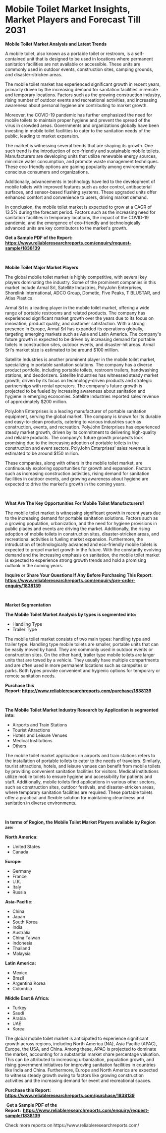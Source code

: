 <p><h1>Mobile Toilet Market Insights, Market Players and Forecast Till 2031</h1></p><p><strong>Mobile Toilet Market Analysis and Latest Trends</strong></p>
<p><p>A mobile toilet, also known as a portable toilet or restroom, is a self-contained unit that is designed to be used in locations where permanent sanitation facilities are not available or accessible. These units are commonly used in outdoor events, construction sites, camping grounds, and disaster-stricken areas.</p><p>The mobile toilet market has experienced significant growth in recent years, primarily driven by the increasing demand for sanitation facilities in remote and temporary locations. Factors such as the growing construction industry, rising number of outdoor events and recreational activities, and increasing awareness about personal hygiene are contributing to market growth.</p><p>Moreover, the COVID-19 pandemic has further emphasized the need for mobile toilets to maintain proper hygiene and prevent the spread of the virus in crowded areas. Governments and organizations globally have been investing in mobile toilet facilities to cater to the sanitation needs of the public, leading to market expansion.</p><p>The market is witnessing several trends that are shaping its growth. One such trend is the introduction of eco-friendly and sustainable mobile toilets. Manufacturers are developing units that utilize renewable energy sources, minimize water consumption, and promote waste management techniques. These eco-friendly options are gaining popularity among environmentally conscious consumers and organizations.</p><p>Additionally, advancements in technology have led to the development of mobile toilets with improved features such as odor control, antibacterial surfaces, and sensor-based flushing systems. These upgraded units offer enhanced comfort and convenience to users, driving market demand.</p><p>In conclusion, the mobile toilet market is expected to grow at a CAGR of 13.5% during the forecast period. Factors such as the increasing need for sanitation facilities in temporary locations, the impact of the COVID-19 pandemic, and the emergence of eco-friendly and technologically advanced units are key contributors to the market's growth.</p></p>
<p><strong>Get a Sample PDF of the Report:&nbsp; <a href="https://www.reliableresearchreports.com/enquiry/request-sample/1838139">https://www.reliableresearchreports.com/enquiry/request-sample/1838139</a></strong></p>
<p>&nbsp;</p>
<p><strong>Mobile Toilet Major Market Players</strong></p>
<p><p>The global mobile toilet market is highly competitive, with several key players dominating the industry. Some of the prominent companies in this market include Armal Srl, Satellite Industries, PolyJohn Enterprises, Shorelink International, ADCO Group, Dometic, Five Peaks, T BLUSTAR, and Atlas Plastics.</p><p>Armal Srl is a leading player in the mobile toilet market, offering a wide range of portable restrooms and related products. The company has experienced significant market growth over the years due to its focus on innovation, product quality, and customer satisfaction. With a strong presence in Europe, Armal Srl has expanded its operations globally, targeting emerging markets such as Asia and Latin America. The company's future growth is expected to be driven by increasing demand for portable toilets in construction sites, outdoor events, and disaster-hit areas. Armal Srl's market size is estimated to be around $100 million.</p><p>Satellite Industries is another prominent player in the mobile toilet market, specializing in portable sanitation solutions. The company has a diverse product portfolio, including portable toilets, restroom trailers, handwashing stations, and deodorizers. Satellite Industries has witnessed steady market growth, driven by its focus on technology-driven products and strategic partnerships with rental operators. The company's future growth is projected to be fueled by increasing awareness about sanitation and hygiene in emerging economies. Satellite Industries reported sales revenue of approximately $200 million.</p><p>PolyJohn Enterprises is a leading manufacturer of portable sanitation equipment, serving the global market. The company is known for its durable and easy-to-clean products, catering to various industries such as construction, events, and recreation. PolyJohn Enterprises has experienced steady market growth, driven by its commitment to delivering high-quality and reliable products. The company's future growth prospects look promising due to the increasing adoption of portable toilets in the construction and event sectors. PolyJohn Enterprises' sales revenue is estimated to be around $150 million.</p><p>These companies, along with others in the mobile toilet market, are continuously exploring opportunities for growth and expansion. Factors such as increasing construction activities, rising demand for sanitation facilities in outdoor events, and growing awareness about hygiene are expected to drive the market's growth in the coming years.</p></p>
<p>&nbsp;</p>
<p><strong>What Are The Key Opportunities For Mobile Toilet Manufacturers?</strong></p>
<p><p>The mobile toilet market is witnessing significant growth in recent years due to the increasing demand for portable sanitation solutions. Factors such as a growing population, urbanization, and the need for hygiene provisions in public places and events are driving the market. Additionally, the rising adoption of mobile toilets in construction sites, disaster-stricken areas, and recreational activities is fueling market expansion. Furthermore, the introduction of technologically advanced and eco-friendly mobile toilets is expected to propel market growth in the future. With the constantly evolving demand and the increasing emphasis on sanitation, the mobile toilet market is expected to experience strong growth trends and hold a promising outlook in the coming years.</p></p>
<p><strong>Inquire or Share Your Questions If Any Before Purchasing This Report: <a href="https://www.reliableresearchreports.com/enquiry/pre-order-enquiry/1838139">https://www.reliableresearchreports.com/enquiry/pre-order-enquiry/1838139</a></strong></p>
<p>&nbsp;</p>
<p><strong>Market Segmentation</strong></p>
<p><strong>The Mobile Toilet Market Analysis by types is segmented into:</strong></p>
<p><ul><li>Handling Type</li><li>Trailer Type</li></ul></p>
<p><p>The mobile toilet market consists of two main types: handling type and trailer type. Handling type mobile toilets are smaller, portable units that can be easily moved by hand. They are commonly used in outdoor events or construction sites. On the other hand, trailer type mobile toilets are larger units that are towed by a vehicle. They usually have multiple compartments and are often used in more permanent locations such as campsites or parks. Both types provide convenient and hygienic options for temporary or remote sanitation needs.</p></p>
<p><strong>Purchase this Report:&nbsp;<a href="https://www.reliableresearchreports.com/purchase/1838139">https://www.reliableresearchreports.com/purchase/1838139</a></strong></p>
<p>&nbsp;</p>
<p><strong>The Mobile Toilet Market Industry Research by Application is segmented into:</strong></p>
<p><ul><li>Airports and Train Stations</li><li>Tourist Attractions</li><li>Hotels and Leisure Venues</li><li>Medical Institutions</li><li>Others</li></ul></p>
<p><p>The mobile toilet market application in airports and train stations refers to the installation of portable toilets to cater to the needs of travelers. Similarly, tourist attractions, hotels, and leisure venues can benefit from mobile toilets by providing convenient sanitation facilities for visitors. Medical institutions utilize mobile toilets to ensure hygiene and accessibility for patients and staff. Additionally, mobile toilets find applications in various other sectors, such as construction sites, outdoor festivals, and disaster-stricken areas, where temporary sanitation facilities are required. These portable toilets offer a practical and flexible solution for maintaining cleanliness and sanitation in diverse environments.</p></p>
<p>&nbsp;</p>
<p><strong>In terms of Region, the Mobile Toilet Market Players available by Region are:</strong></p>
<p>
    <p> <strong> North America: </strong>
        <ul>
            <li>United States</li>
            <li>Canada</li>
        </ul>
        </p> 
    <p> <strong> Europe: </strong>
        <ul>
            <li>Germany</li>
            <li>France</li>
            <li>U.K.</li>
            <li>Italy</li>
            <li>Russia</li>
        </ul>
        </p> 
    <p> <strong> Asia-Pacific: </strong>
        <ul>
            <li>China</li>
            <li>Japan</li>
            <li>South Korea</li>
            <li>India</li>
            <li>Australia</li>
            <li>China Taiwan</li>
            <li>Indonesia</li>
            <li>Thailand</li>
            <li>Malaysia</li>
        </ul>
        </p> 
    <p> <strong> Latin America: </strong>
        <ul>
            <li>Mexico</li>
            <li>Brazil</li>
            <li>Argentina Korea</li>
            <li>Colombia</li>
        </ul>
        </p> 
    <p> <strong> Middle East & Africa: </strong>
        <ul>
            <li>Turkey</li>
            <li>Saudi</li>
            <li>Arabia</li>
            <li>UAE</li>
            <li>Korea</li>
        </ul>
    </p>
    </p>
<p><p>The global mobile toilet market is anticipated to experience significant growth across regions, including North America (NA), Asia Pacific (APAC), Europe, the USA, and China. Among these, APAC is projected to dominate the market, accounting for a substantial market share percentage valuation. This can be attributed to increasing urbanization, population growth, and rising government initiatives for improving sanitation facilities in countries like India and China. Furthermore, Europe and North America are expected to witness steady growth owing to factors like growing construction activities and the increasing demand for event and recreational spaces.</p></p>
<p><strong>Purchase this Report: <a href="https://www.reliableresearchreports.com/purchase/1838139">https://www.reliableresearchreports.com/purchase/1838139</a></strong></p>
<p>&nbsp;<strong>Get a Sample PDF of the Report:&nbsp;&nbsp;<a href="https://www.reliableresearchreports.com/enquiry/request-sample/1838139">https://www.reliableresearchreports.com/enquiry/request-sample/1838139</a></strong></p>
<p><strong></strong></p>
<p>Check more reports on https://www.reliableresearchreports.com/</p>